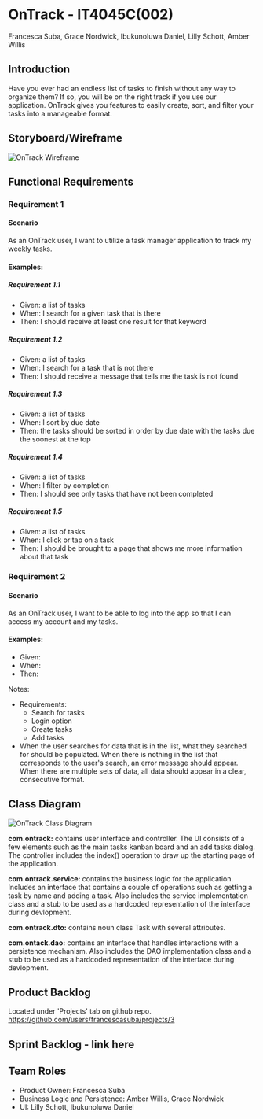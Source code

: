 # OnTrack - IT4045C(002)
Francesca Suba, Grace Nordwick, Ibukunoluwa Daniel, Lilly Schott, Amber Willis
## Introduction
Have you ever had an endless list of tasks to finish without any way to organize them? If so, you will be on the right track if you use our application. OnTrack gives you features to easily create, sort, and filter your tasks into a manageable format.
## Storyboard/Wireframe
![OnTrack Wireframe](https://github.com/francescasuba/OnTrack/blob/51d2663064a31c8414e6fd7cecd241bf2d00d953/storyboard.png)
## Functional Requirements
### Requirement 1
#### Scenario
As an OnTrack user, I want to utilize a task manager application to track my weekly tasks. 
#### Examples:
##### Requirement 1.1
- Given: a list of tasks 
- When: I search for a given task that is there 
- Then: I should receive at least one result for that keyword 
##### Requirement 1.2
- Given: a list of tasks 
- When: I search for a task that is not there 
- Then: I should receive a message that tells me the task is not found 
##### Requirement 1.3
- Given: a list of tasks 
- When: I sort by due date 
- Then: the tasks should be sorted in order by due date with the tasks due the soonest at the top 
##### Requirement 1.4
- Given: a list of tasks 
- When: I filter by completion 
- Then: I should see only tasks that have not been completed 
##### Requirement 1.5
- Given: a list of tasks 
- When: I click or tap on a task 
- Then: I should be brought to a page that shows me more information about that task 
### Requirement 2
#### Scenario
As an OnTrack user, I want to be able to log into the app so that I can access my account and my tasks.
#### Examples:
- Given:
- When:
- Then:

Notes:
- Requirements: 
  - Search for tasks 
  - Login option 
  - Create tasks 
  - Add tasks 
- When the user searches for data that is in the list, what they searched for should be populated. When there is nothing in the list that corresponds to the user's search, an error message should appear. When there are multiple sets of data, all data should appear in a clear, consecutive format.
## Class Diagram
![OnTrack Class Diagram](https://github.com/francescasuba/OnTrack/blob/78ccd194ab1f1cda02d203638572429308269c1f/OnTrack%20Class%20Diagram.png)

**com.ontrack:** contains user interface and controller. The UI consists of a few elements such as the main tasks kanban board and an add tasks dialog. The controller includes the index() operation to draw up the starting page of the application.

**com.ontrack.service:** contains the business logic for the application. Includes an interface that contains a couple of operations such as getting a task by name and adding a task. Also includes the service implementation class and a stub to be used as a hardcoded representation of the interface during devlopment.

**com.ontrack.dto:** contains noun class Task with several attributes.

**com.ontack.dao:** contains an interface that handles interactions with a persistence mechanism. Also includes the DAO implementation class and a stub to be used as a hardcoded representation of the interface during devlopment.

## Product Backlog
Located under 'Projects' tab on github repo.
https://github.com/users/francescasuba/projects/3

## Sprint Backlog - link here
## Team Roles
- Product Owner: Francesca Suba
- Business Logic and Persistence: Amber Willis, Grace Nordwick
- UI: Lilly Schott, Ibukunoluwa Daniel
